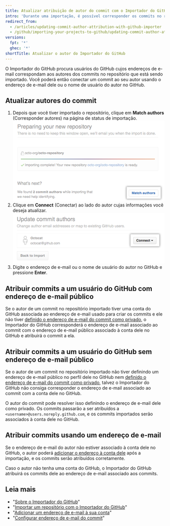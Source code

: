 ```yaml
---
title: Atualizar atribuição de autor do commit com o Importador do GitHub
intro: 'Durante uma importação, é possível corresponder os commits no repositório com a conta do GitHub do autor do commit.'
redirect_from:
  - /articles/updating-commit-author-attribution-with-github-importer
  - /github/importing-your-projects-to-github/updating-commit-author-attribution-with-github-importer
versions:
  fpt: '*'
  ghec: '*'
shortTitle: Atualizar o autor do Importador do GitHub
---
```


O Importador do GitHub procura usuários do GitHub cujos endereços de e-mail correspondam aos autores dos commits no repositório que está sendo importado. Você poderá então conectar um commit ao seu autor usando o endereço de e-mail dele ou o nome de usuário do autor no GitHub.

## Atualizar autores do commit

1. Depois que você tiver importado o repositório, clique em **Match authors** (Corresponder autores) na página de status de importação. ![Botão Match authors (Corresponder autores)](/assets/images/help/importer/match-authors-button.png)
2. Clique em **Connect** (Conectar) ao lado do autor cujas informações você deseja atualizar. ![Lista de autores do commit](/assets/images/help/importer/connect-commit-author.png)
3. Digite o endereço de e-mail ou o nome de usuário do autor no GitHub e pressione **Enter**.

## Atribuir commits a um usuário do GitHub com endereço de e-mail público

Se o autor de um commit no repositório importado tiver uma conta do GitHub associada ao endereço de e-mail usado para criar os commits e ele não tiver [definido o endereço de e-mail do commit como privado](/articles/setting-your-commit-email-address), o Importador do GitHub corresponderá o endereço de e-mail associado ao commit com o endereço de e-mail público associado à conta dele no GitHub e atribuirá o commit a ela.

## Atribuir commits a um usuário do GitHub sem endereço de e-mail público

Se o autor de um commit no repositório importado não tiver definindo um endereço de e-mail público no perfil dele no GitHub nem [definido o endereço de e-mail do commit como privado](/articles/setting-your-commit-email-address), talvez o Importador do GitHub não consiga corresponder o endereço de e-mail associado ao commit com a conta dele no GitHub.

O autor do commit pode resolver isso definindo o endereço de e-mail dele como privado. Os commits passarão a ser atribuídos a `<username>@users.noreply.github.com`, e os commits importados serão associados à conta dele no GitHub.

## Atribuir commits usando um endereço de e-mail

Se o endereço de e-mail do autor não estiver associado à conta dele no GitHub, o autor poderá [adicionar o endereço à conta dele](/articles/adding-an-email-address-to-your-github-account) após a importação, e os commits serão atribuídos corretamente.

Caso o autor não tenha uma conta do GitHub, o Importador do GitHub atribuirá os commits dele ao endereço de e-mail associado aos commits.

## Leia mais

- "[Sobre o Importador do GitHub](/articles/about-github-importer)"
- "[Importar um repositório com o Importador do GitHub](/articles/importing-a-repository-with-github-importer)"
- "[Adicionar um endereço de e-mail à sua conta](/articles/adding-an-email-address-to-your-github-account/)"
- "[Configurar endereço de e-mail do commit](/articles/setting-your-commit-email-address)"
